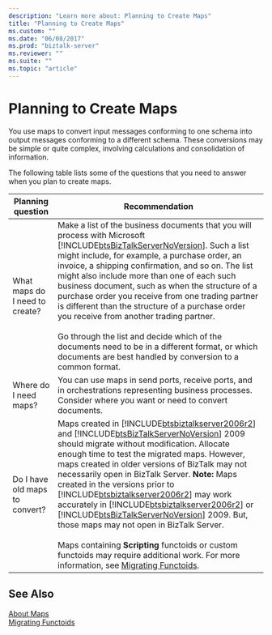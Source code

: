 ```yaml
---
description: "Learn more about: Planning to Create Maps"
title: "Planning to Create Maps"
ms.custom: ""
ms.date: "06/08/2017"
ms.prod: "biztalk-server"
ms.reviewer: ""
ms.suite: ""
ms.topic: "article"
---
```

# Planning to Create Maps
You use maps to convert input messages conforming to one schema into output messages conforming to a different schema. These conversions may be simple or quite complex, involving calculations and consolidation of information.  

 The following table lists some of the questions that you need to answer when you plan to create maps.  


|       Planning question        |                                                                                                                                                                                                                                                                                                                                                                                                                                                                  Recommendation                                                                                                                                                                                                                                                                                                                                                                                                                                                                   |
|--------------------------------|---------------------------------------------------------------------------------------------------------------------------------------------------------------------------------------------------------------------------------------------------------------------------------------------------------------------------------------------------------------------------------------------------------------------------------------------------------------------------------------------------------------------------------------------------------------------------------------------------------------------------------------------------------------------------------------------------------------------------------------------------------------------------------------------------------------------------------------------------------------------------------------------------------------------------------------------------|
| What maps do I need to create? |                                                                                                                  Make a list of the business documents that you will process with Microsoft [!INCLUDE[btsBizTalkServerNoVersion](../includes/btsbiztalkservernoversion-md.md)]. Such a list might include, for example, a purchase order, an invoice, a shipping confirmation, and so on. The list might also include more than one of each such business document, such as when the structure of a purchase order you receive from one trading partner is different than the structure of a purchase order you receive from another trading partner.<br /><br /> Go through the list and decide which of the documents need to be in a different format, or which documents are best handled by conversion to a common format.                                                                                                                   |
|     Where do I need maps?      |                                                                                                                                                                                                                                                                                                                                                                                            You can use maps in send ports, receive ports, and in orchestrations representing business processes. Consider where you want or need to convert documents.                                                                                                                                                                                                                                                                                                                                                                                            |
| Do I have old maps to convert? | Maps created in [!INCLUDE[btsbiztalkserver2006r2](../includes/btsbiztalkserver2006r2-md.md)] and [!INCLUDE[btsBizTalkServerNoVersion](../includes/btsbiztalkservernoversion-md.md)] 2009 should migrate without modification. Allocate enough time to test the migrated maps. However, maps created in older versions of BizTalk may not necessarily open in BizTalk Server. **Note:**  Maps created in the versions prior to [!INCLUDE[btsbiztalkserver2006r2](../includes/btsbiztalkserver2006r2-md.md)] may work accurately in [!INCLUDE[btsbiztalkserver2006r2](../includes/btsbiztalkserver2006r2-md.md)] or [!INCLUDE[btsBizTalkServerNoVersion](../includes/btsbiztalkservernoversion-md.md)] 2009. But, those maps may not open in BizTalk Server. <br /><br /> Maps containing **Scripting** functoids or custom functoids may require additional work. For more information, see [Migrating Functoids](../core/migrating-functoids.md). |

## See Also  
 [About Maps](../core/about-maps.md)   
 [Migrating Functoids](../core/migrating-functoids.md)
